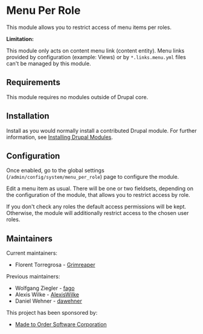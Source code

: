 # Menu Per Role

This module allows you to restrict access of menu items per roles.

**Limitation:**

This module only acts on content menu link (content entity). Menu links
provided by configuration (example: Views) or by `*.links.menu.yml` files can't
be managed by this module.


## Requirements

This module requires no modules outside of Drupal core.


## Installation

Install as you would normally install a contributed Drupal module. For further
information, see
[Installing Drupal Modules](https://www.drupal.org/docs/extending-drupal/installing-drupal-modules).


## Configuration

Once enabled, go to the global settings (`/admin/config/system/menu_per_role`)
page to configure the module.

Edit a menu item as usual. There will be one or two fieldsets, depending on the
configuration of the module, that allows you to restrict access by role.

If you don't check any roles the default access permissions will be kept.
Otherwise, the module will additionally restrict access to the chosen user
roles.


## Maintainers

Current maintainers:
- Florent Torregrosa - [Grimreaper](https://www.drupal.org/user/2388214)

Previous maintainers:
- Wolfgang Ziegler - [fago](https://www.drupal.org/user/16747)
- Alexis Wilke - [AlexisWilke](https://www.drupal.org/user/356197)
- Daniel Wehner - [dawehner](https://www.drupal.org/user/99340)

This project has been sponsored by:
- [Made to Order Software Corporation](https://www.m2osw.com)
